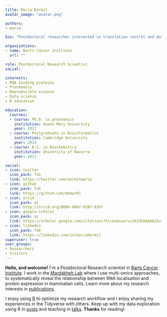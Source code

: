```yaml
---
title: Maria Dermit
avatar_image: "avatar.png"

authors:
- maria

bio: "Postdoctoral researcher interested in translation control and data science for biomedical research."

organizations:
- name: Barts Cancer Institute
  url: ""

role: Postdoctoral Research Scientist
social:

interests:
- RNA binding proteins 
- Proteomics
- Reproducible science
- Data science
- R education

education:
  courses:
  - course: Ph.D. in proteomics
    institution: Queen Mary University
    year: 2017
  - course: Postgraduate in Bioinformatics 
    institution: Cambridge University
    year: 2013
  - course: B.S. in Biochemistry 
    institution: University of Navarra
    year: 2011

social:
- icon: twitter
  icon_pack: fab
  link: https://twitter.com/dermitmaria
- icon: github
  icon_pack: fab
  link: https://github.com/demar01
- icon: orcid
  icon_pack: ai
  link: http://orcid.org/0000-0002-6287-8367
- icon: google-scholar
  icon_pack: ai
  link: https://scholar.google.com/citations?hl=en&user=c161dhUAAAAJ&view_op=list_works&sortby=pubdate
- icon: linkedin
  icon_pack: fab
  link: https://linkedin.com/in/mariadermit
superuser: true
user_groups:
- Researchers
- Visitors
---
```


**Hello, and welcome!** I'm a Postdoctoral Research scientist in  [Barts Cancer Institute](https://www.bartscancer.london/). I work in the [Mardakheh Lab](http://www.mardakhehlab.info/) where I use multi-omics approaches, to systematically reveal the relationship between RNA localisation and protein expression in mammalian cells. Learn more about my research interests in [publications](publication).

I enjoy using [R](https://www.r-project.org/about.html) to optimize my research workflow and I enjoy sharing my experiences in the Tidyverse with others. Keep up with my data exploration using R in [posts](post) and teaching in [talks](talk). **Thanks** for reading!
